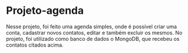# Projeto-agenda

Nesse projeto, foi feito uma agenda simples, onde é possível criar uma conta, cadastrar novos contatos, editar e também excluir os mesmos.
No projeto, foi utilizado como banco de dados o MongoDB, que recebeu os contatos citados acima.
